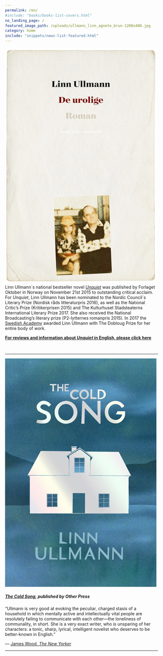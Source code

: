 ```yaml
---
permalink: /en/
#include: "books/books-list-covers.html"
no_landing_page: /
featured_image_path: /uploads/ullmann_linn_agnete_brun-1200x400.jpg
category: home
include: "snippets/news-list-featured.html"
---
```

![](/uploads/versions/2015-ullmann-de-urolige-500px---x0-0-500-778-500-778x---.jpg) Linn Ullmann´s national bestseller novel [*Unquiet*](/en/books/2016/02/18/de-urolige/) was published by Forlaget Oktober in Norway on November 21st 2015 to outstanding critical acclaim. For *Unquiet*, Linn Ullmann has been nominated to the Nordic Council´s Literary Prize (Nordisk råds litteraturpris 2016), as well as the National Critic’s Prize (Kritikerprisen 2015) and The Kulturhuset Stadsteaterns International Literary Prize 2017. She also received the National Broadcasting’s literary prize (P2-lytternes romanpris 2015). In 2017 the [Swedish Academy](https://en.wikipedia.org/wiki/Swedish_Academy) awarded Linn Ullmann with The Dobloug Prize for her entire body of work.

**[For reviews and information about *Unquiet* in English, please click here](/en/books/de-urolige/)**





&nbsp;

---

[![The Cold Song](/uploads/the-cold-song-L.jpg)](/en/books/the-cold-song/)

##### [*The Cold Song*](/en/books/the-cold-song/), published by Other Press

“Ullmann is very good at evoking the peculiar, charged stasis of a household in which mentally active and intellectually vital people are resolutely failing to communicate with each other—the loneliness of communality, in short. She is a very exact writer, who is unsparing of her characters: a tonic, sharp, lyrical, intelligent novelist who deserves to be better-known in English.”

— [James Wood, *The New Yorker*](http://www.newyorker.com/books/page-turner/favorite-books-2014)

---
